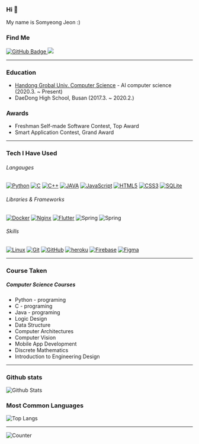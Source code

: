 ### Hi 👋

My name is Somyeong Jeon :)

### Find Me

<a href="https://github.com/Somy-John?tab=profile">
    <img src="https://img.shields.io/badge/LinkedIn-blue?tab=followers?logo=github&style=for-the-badge" alt="GitHub Badge" />
</a>
<a href="https://instagram.com/sm_jeon1/">
    <img src="https://img.shields.io/badge/instagram-dc2743.svg?style=for-the-badge&logo=instagram&logoColor=white" />
</a>

---

### Education

* [Handong Grobal Univ. Computer Science](https://www.handong.edu/major/college/computer-electric/intro/) - AI computer science (2020.3. ~ Present)
* DaeDong High School, Busan (2017.3. ~ 2020.2.)

<!-- ### Researches

* **Deep learning-based anomaly detection of bone scan images.** Dongha Kim, Chongwon Pae, Maeng-keun Oh, Seungwoo Cho, and Hae-Jeong Park. ICBHI2021, Seoul -->

<!-- ### Academy

* [MoNET NeuroImage Lab](http://neuroimage.yonsei.ac.kr) (2021.8. ~ Present)
* [YAI](https://www.facebook.com/yonseiAI) (Yonsei Univ. AI Conference) Organizer (2021.7. ~ Present)
* Morgorithm (Yonsei Univ. ICPC Club) Organizer (2021.8. ~ Present)
* Yonsei IHEI Workstation (2021.4. ~ Present) -->
    
### Awards

* Freshman Self-made Software Contest, Top Award
* Smart Application Contest, Grand Award
---

### Tech I Have Used

###### Langauges
[![Python](https://img.shields.io/badge/PYTHON-3776AB.svg?&style=for-the-badge&logo=python&logoColor=white)](#)
[![C](https://img.shields.io/badge/C-00599C?style=for-the-badge&logo=c&logoColor=white)](#)
[![C++](https://img.shields.io/badge/C%2B%2B-00599C?style=for-the-badge&logo=c%2B%2B&logoColor=white)](#)
[![JAVA](https://img.shields.io/badge/Java-ED8B00.svg?style=for-the-badge&logo=java&logoColor=white)](#)
[![JavaScript](https://img.shields.io/badge/JAVASCRIPT-F7DF1E.svg?&style=for-the-badge&logo=javascript&logoColor=323330)](#)
[![HTML5](https://img.shields.io/badge/HTML5-E34F26.svg?&style=for-the-badge&logo=html5&logoColor=white)](#)
[![CSS3](https://img.shields.io/badge/CSS3-%231572B6.svg?&style=for-the-badge&logo=css3&logoColor=white)](#)
[![SQLite](https://img.shields.io/badge/SQLITE-003B57.svg?&style=for-the-badge&logo=sqlite&logoColor=white)](#)
<!-- [![TypeScript](https://img.shields.io/badge/TypeScript-007ACC?style=for-the-badge&logo=typescript&logoColor=white)](#) -->
<!-- [![SASS](https://img.shields.io/badge/Sass-CC6699?style=for-the-badge&logo=sass&logoColor=white)](#) -->
<!-- [![Shell](https://img.shields.io/badge/Shell_Script-121011?style=for-the-badge&logo=gnu-bash&logoColor=white)](#) -->
<!-- [![Postgres](https://img.shields.io/badge/POSTGRES-316192.svg?&style=for-the-badge&logo=postgresql&logoColor=white)](#) -->
<!-- [![MySQL](https://img.shields.io/badge/MySQL-00000F?style=for-the-badge&logo=mysql&logoColor=white)](#) -->


###### Libraries & Frameworks
[![Docker](https://img.shields.io/badge/DOCKER-2496ED.svg?&style=for-the-badge&logo=docker&logoColor=white)](#)
[![Nginx](https://img.shields.io/badge/NGINX-269539.svg?&style=for-the-badge&logo=nginx&logoColor=white)](#)
[![Flutter](https://img.shields.io/static/v1?style=for-the-badge&message=Flutter&color=02569B&logo=Flutter&logoColor=FFFFFF&label=)](#)
![Spring](https://img.shields.io/static/v1?style=for-the-badge&message=Spring&color=6DB33F&logo=Spring&logoColor=FFFFFF&label=)
![Spring](https://img.shields.io/static/v1?style=for-the-badge&message=Spring&color=000000&logo=Spring&logoColor=FFFFFF&label=)
<!--[![Django](https://img.shields.io/badge/Django-092E20?style=for-the-badge&logo=django&logoColor=white)](#)
[![Flask](https://img.shields.io/badge/Flask-000000?style=for-the-badge&logo=flask&logoColor=white)](#)
[![selenium](https://img.shields.io/badge/selenium-52b73c.svg?style=for-the-badge&logo=selenium&logoColor=white)](#)
[![Node](https://img.shields.io/badge/NODEJS-339933.svg?&style=for-the-badge&logo=node.js&logoColor=white)](#)
[![jquery](https://img.shields.io/badge/jquery-0769AD.svg?style=for-the-badge&logo=jquery&logoColor=white)](#)
[![React](https://img.shields.io/badge/React-20232A?style=for-the-badge&logo=react&logoColor=61DAFB)](#)
[![Redux](https://img.shields.io/badge/Redux-593D88?style=for-the-badge&logo=redux&logoColor=white)](#)
[![ReactNative](https://img.shields.io/badge/React_Native-20232A?style=for-the-badge&logo=react&logoColor=61DAFB)](#)
[![Vue](https://img.shields.io/badge/Vue.js-35495E?style=for-the-badge&logo=vue.js&logoColor=4FC08D)](#)
[![Express](https://img.shields.io/badge/Express.js-404D59?style=for-the-badge)](#)
[![webpack](https://img.shields.io/badge/webpack-8DD6F9.svg?style=for-the-badge&logo=webpack&logoColor=black)](#) -->

###### Skills
[![Linux](https://img.shields.io/badge/LINUX-FCC624?style=for-the-badge&logo=linux&logoColor=black)](#)
[![Git](https://img.shields.io/badge/GIT-%23F05033.svg?&style=for-the-badge&logo=git&logoColor=white)](#)
[![GitHub](https://img.shields.io/badge/GITHUB-121011.svg?&style=for-the-badge&logo=github&logoColor=white)](#)
[![heroku](https://img.shields.io/badge/heroku-430098.svg?style=for-the-badge&logo=heroku&logoColor=white)](#)
[![Firebase](https://img.shields.io/static/v1?style=for-the-badge&message=Firebase&color=222222&logo=Firebase&logoColor=FFCA28&label=)](#)
[![Figma](https://img.shields.io/static/v1?style=for-the-badge&message=Figma&color=F24E1E&logo=Figma&logoColor=FFFFFF&label=)](#)
<!-- [![Azure](https://img.shields.io/badge/Microsoft_Azure-0089D6?style=for-the-badge&logo=microsoft-azure&logoColor=white)](#)
[![AWS](https://img.shields.io/badge/AMAZON%20AWS-232F3E.svg?&style=for-the-badge&logo=amazon-aws&logoColor=white)](#) -->
<!-- 
[![netlify](https://img.shields.io/badge/netlify-00C7B7.svg?style=for-the-badge&logo=netlify&logoColor=black)](#)
[![GithubActions](https://img.shields.io/badge/GITHUB%20ACTIONS-121011.svg?&style=for-the-badge&logo=github-actions&logoColor=white)](#) -->

<!-- https://dev.to/envoy_/150-badges-for-github-pnk -->

---

### Course Taken

##### Computer Science Courses

* Python - programing
* C - programing
* Java - programing
* Logic Design
* Data Structure
* Computer Architectures
* Computer Vision
* Mobile App Development
* Discrete Mathematics
* Introduction to Engineering Design 


---

<!-- <div align="center"> -->
### Github stats

![Github Stats](https://github-readme-stats.vercel.app/api?username=Somy-John&show_icons=true&theme=default&hide_border=false&locale=en)

<!-- <div align="center"> -->
### Most Common Languages

![Top Langs](https://github-readme-stats.vercel.app/api/top-langs/?username=Somy-John&layout=compact)

---

![Counter](https://komarev.com/ghpvc/?username=Somy-John&style=flat-square&label=Profile%20Views)
